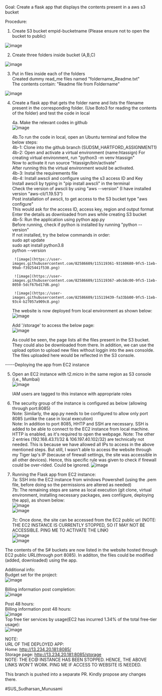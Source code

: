 Goal:
Create a flask app that displays the contents present in a aws s3 bucket  

Procedure:  

1. Create S3 bucket empid-bucketname (Please ensure not to open the bucket to public)  
    
![image](https://user-images.githubusercontent.com/82586609/115119072-4251de00-9fc4-11eb-8b55-3368a9c10939.png)
  
2. Create three folders inside bucket (A,B,C)  
  
![image](https://user-images.githubusercontent.com/82586609/115119112-66adba80-9fc4-11eb-89cd-4e9fc3f79024.png)
  
3. Put in files inside each of the folders  
    Created dummy read_me files named "foldername_Readme.txt"  
    The contents contain: "Readme file from Foldername"  
   
![image](https://user-images.githubusercontent.com/82586609/115119186-b3919100-9fc4-11eb-8d2a-81cd0ce0ff62.png)
  
4. Create a flask app that gets the folder name and lists the filename present in the corresponding folder. (Use Boto3 for reading the contents of the folder) and test the code in local  
    
    4a. Make the relevant codes in github  
    ![image](https://user-images.githubusercontent.com/82586609/115119273-2bf85200-9fc5-11eb-8ce7-29b2515b866d.png)  
    
    4b.To run the code in local, open an Ubuntu terminal and follow the below steps:  
        4b-1: Clone into the github branch (SUDSM_HARTFORD_ASSIGNMENT1)  
        4b-2: Open and activate a virtual environment (name:htassign) 
            For creating virtual environment, run "python3 -m venv htassign"  
            Now to activate it run source "htassign/bin/activate"  
            After running this the virtual environment would be activated.  
        4b-3: Instal the requirements file  
        4b-4: Install awscli and configure using the s3 access ID and Key  
            Install awscli by typing in "pip install awscli" in the terminal  
            Check the version of awscli by using "aws --version" (I have installed version "aws-cli/1.19.53")  
            Post installation of awscli, to get access to the S3 bucket type "aws configure"  
            This would ask for the access ID, access key, region and output format  
            Enter the details as downloaded from aws while creating S3 bucket  
        4b-5: Run the application using python app.py  
            Before running, check if python is installed by running "python --version"  
            If not installed, try the below commands in order:  
            sudo apt update  
            sudo apt install python3.8  
            python --version  
  
        ![image](https://user-images.githubusercontent.com/82586609/115119361-93160680-9fc5-11eb-99ab-f3925441f530.png)  
  
        ![image](https://user-images.githubusercontent.com/82586609/115119367-a0cb8c00-9fc5-11eb-8050-5dcf67bd17d6.png)  
  
        ![image](https://user-images.githubusercontent.com/82586609/115119439-fa33bb00-9fc5-11eb-93c4-b27057a909c8.png)  
  
    The website is now deployed from local environment as shown below:  
    ![image](https://user-images.githubusercontent.com/82586609/115119488-35ce8500-9fc6-11eb-836d-5718dc879cf6.png)  
  
    Add '/storage' to access the below page:  
    ![image](https://user-images.githubusercontent.com/82586609/115119507-4ed73600-9fc6-11eb-8dfd-630dfe12475a.png)  
  
    As could be seen, the page lists all the files present in the S3 bucket. They could also be downloaded from there. In addition, we can use the upload option to upload new files without loggin into the aws consolde. The files uploaded here would be reflected in the S3 console.  
    
    
-----Deploying the app from EC2 instance  

5. Open an EC2 instance with t2.micro in the same region as S3 console (i.e., Mumbai)  
    ![image](https://user-images.githubusercontent.com/82586609/115119586-ce650500-9fc6-11eb-99af-8dff52766e23.png)  
  
    IAM users are tagged to this instance with appropriate roles  
  
6. The security group of the instance is configured as below (allowing through port:8085)  
    Note: Similarly, the app.py needs to be configured to allow only port 8085 (unlike the case in local execution)  
    Note: In addition to port 8085, HHTP and SSH are necessary. SSH is added to be able to connect to the EC2 instance from local machine. HTTP is enabled, as it's required to open the webpage.
    Note: The other 2 entries (192.168.43.11/32 & 106.197.40.102/32) are technically not needed. This is because we have allowed all IPs to access in the above mentioned  steps. But still, I wasn't able to access the website through my Tiger lap's IP (because of firewall settings, the site was accessible in all other devices). Hence, this specific rule was given to check if firewall could be over-rided. Could be ignored.
    ![image](https://user-images.githubusercontent.com/82586609/115119620-02d8c100-9fc7-11eb-9c65-286779d30d55.png)  
  
7. Running the Flask app from EC2 instance:  
    7a: SSH into the EC2 instance from windows Powershell (using the .pem file, before doing so the permissions are altered as needed)  
    7b: The remaining steps are same as local execution (git clone, virtual environment, installing necessary packages, aws confiigure, deploying the app), as shown below:  
    ![image](https://user-images.githubusercontent.com/82586609/115119716-724eb080-9fc7-11eb-829b-53a0b6770365.png)  
    ![image](https://user-images.githubusercontent.com/82586609/115119806-e4bf9080-9fc7-11eb-917f-8c42e5b7d51b.png)  
      
    7c: Once done, the site can be accessed from the EC2 public url (NOTE: THE EC2 INSTANCE IS CURRENTLY STOPPED, SO IT MAY NOT BE ACCESSIBLE. PING ME TO ACTIVATE THE LINK)  
    ![image](https://user-images.githubusercontent.com/82586609/115119847-19cbe300-9fc8-11eb-992d-742d0c8bd89e.png)  
    ![image](https://user-images.githubusercontent.com/82586609/115119852-1f292d80-9fc8-11eb-9e77-994e11a45015.png)  
      
The contents of the S# buckets are now listed in the website hosted through EC2 public URL(through port 8085). In additon, the files could be modified (added, downloaded) using the app.  
  
Additional info:  
Budget set for the project:  
![image](https://user-images.githubusercontent.com/82586609/115120043-f2c1e100-9fc8-11eb-9f5a-560a20b440f7.png)  
  
Billing information post completion:  
![image](https://user-images.githubusercontent.com/82586609/115120074-26047000-9fc9-11eb-89fa-a229bbc7480f.png)  

Post 48 hours:  
Billing  information post 48 hours:  
 ![image](https://user-images.githubusercontent.com/82586609/115176331-88a15d00-a0ea-11eb-9e15-7bd7ae640fa6.png)    
Top free tier services by usage(EC2 has incurred 1.34% of the total free-tier usage):  
![image](https://user-images.githubusercontent.com/82586609/115176579-049ba500-a0eb-11eb-9dc5-0c68e6b2f1c1.png)

NOTE:  
URL OF THE DEPLOYED APP:   
Home: http://13.234.20.181:8085/  
Storage page: http://13.234.20.181:8085/storage  
NOTE: THE EC@ INSTANCE HAS BEEN STOPPED. HENCE, THE ABOVE LINKS WON'T WORK. PING ME IF ACCESS TO WEBSITE IS NEEDED.  
  
This branch is pushed into a separate PR. Kindly propose any changes there.  
   
#SUS_Sudharsan_Munusami
